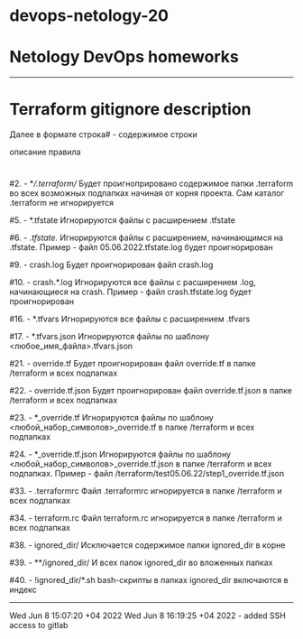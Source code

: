 # devops-netology-20
# Netology DevOps homeworks
___________________________________________________________________
# Terraform gitignore description
Далее в формате
строка# - содержимое строки 

описание правила
#
#2. - **/.terraform/*
Будет проигноприровано содержимое папки .terraform во всех возможных подпапках начиная от корня проекта. Сам каталог .terraform не игнорируется

#5. - *.tfstate
Игнорируются файлы с расширением .tfstate

#6. - *.tfstate.*
Игнорируются файлы с расширением, начинающимся на .tfstate. Пример - файл 05.06.2022.tfstate.log будет проигнорирован

#9. - crash.log
Будет проигнорирован файл crash.log

#10. - crash.*.log
Игнорируются все файлы с расширением .log, начинающиеся на crash. Пример - файл crash.tfstate.log будет проигнорирован

#16. - *.tfvars
Игнорируются все файлы с расширением .tfvars

#17. - *.tfvars.json
Игнорируются файлы по шаблону <любое_имя_файла>.tfvars.json

#21. - override.tf
Будет проигнорирован файл override.tf в папке /terraform и всех подпапках

#22. - override.tf.json
Будет проигнорирован файл override.tf.json в папке /terraform и всех подпапках

#23. - *_override.tf
Игнорируются файлы по шаблону <любой_набор_символов>_override.tf в папке /terraform и всех подпапках

#24. - *_override.tf.json
Игнорируются файлы по шаблону <любой_набор_символов>_override.tf.json в папке /terraform и всех подпапках. Пример - файл /terraform/test05.06.22/step1_override.tf.json

#33. - .terraformrc
Файл .terraformrc игнорируется в папке /terraform и всех подпапках

#34. - terraform.rc
Файл terraform.rc игнорируется в папке /terraform и всех подпапках

#38. - ignored_dir/
Исключается содержимое папки ignored_dir в корне

#39. - **/ignored_dir/
И всех папок ignored_dir во вложенных папках

#40. - !ignored_dir/*.sh
bash-скрипты в папках ignored_dir включаются в индекс
________________________________________________________________________

Wed Jun  8 15:07:20 +04 2022
Wed Jun  8 16:19:25 +04 2022 - added SSH access to gitlab
